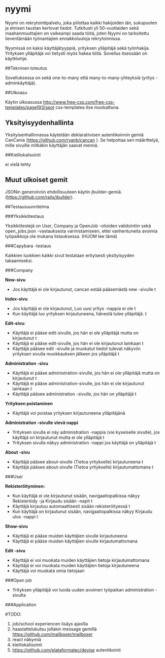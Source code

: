# nyymi

Nyymi on rekrytointipalvelu, joka piilottaa kaikki hakijoiden iän, sukupuolen ja etnisen taustan kertovat tiedot. Tutkitusti yli 50-vuotiaiden sekä maahanmuuttajien on vaikeampi saada töitä, joten Nyymi on tarkoitettu lieventämään työnantajien ennakkoluuloja rekrytoinnissa. 

Nyymissä on kaksi käyttäjätyyppiä, yrityksen ylläpitäjä sekä työnhakija. Yrityksen ylläpitäjä voi tietysti myös hakea töitä. Sovellus itsessään on käyttöohje. 

##Tekninen toteutus

Sovelluksessa on sekä one-to-many että many-to-many-yhteyksiä (yritys - adminkäyttäjä). 

##Ulkoasu

Käytin ulkoasussa http://www.free-css.com/free-css-templates/page193/spot css-templatea itse muokattuna. 

## Yksityisyydenhallinta

Yksityisenhallinnassa käytetään deklaratiivisen autentikoinnin gemiä CanCania (https://github.com/ryanb/cancan ). Se helpottaa sen määrittelyä, mille sivuille mitkäkin käyttäjän saavat mennä. 

##Kielilokalisointi

ei vielä tehty

## Muut ulkoiset gemit
JSONin generoinnin ehdollisuuteen käytin jbuilder-gemiä. (https://github.com/rails/jbuilder). 

##Testausuunnitelma 

###Yksikkötestaus

Yksikkötestejä on User, Company ja OpenJob -olioiden validointiin sekä open_jobs.json -vastauksesta varmistamiseen, ettei vanhentuneita avoimia työpaikkoja ole mukana listauksessa. (HUOM tee tämä) 

###Capybara -testaus

Kaikkien luokkien kaikki sivut testataan erityisesti yksityisyyden takaamiseksi. 

###Company

<b>New-sivu</b>
* Jos käyttäjä ei ole kirjautunut, cancan estää pääsemästä new -sivulle t

<b>Index-sivu</b>
* Jos käyttäjä ei ole kirjautunut, Luo uusi yritys -nappia ei ole t
* Kun käyttäjä luo yrityksen kirjautuneena, hänestä tulee ylläpitäjä. t

<b>Edit-sivu: </b>
* Käyttäjä ei pääse edit-sivulle, jos hän ei ole ylläpitäjä mutta on kirjautunut t
* Käyttäjä ei pääse edit-sivulle, jos hän ei ole kirjautunut lainkaan t
* Käyttäjä pääsee edit -sivulle ja muokatut tiedot tulevat näkyviin yrityksen sivulla muokkauksen jälkeen jos ylläpitäjä t

<b>Administration -sivu</b>
* Käyttäjä ei pääse administration-sivulle, jos hän ei ole ylläpitäjä mutta on kirjautunut t
* Käyttäjä ei pääse administration-sivulle, jos hän ei ole kirjautunut lainkaan t
* Käyttäjä pääsee administration -sivulle, jos hän on ylläpitäjä t

<b>Yrityksen poistaminen</b>
* Käyttäjä voi poistaa yrityksen kirjautuneena ylläpitäjänä

<b>Administration -sivulle vievä nappi</b>
* Yrityksen sivulla ei näy administration -nappia (vie kyseiselle sivulle), jos käyttäjä on kirjautunut mutta ei ole ylläpitäjä t
* Yrityksen sivulla näkyy administration -nappi jos käyttäjä on ylläpitäjä t

<b>About -sivu</b>
* Käyttäjä pääsee about-sivulle (Tietoa yritykselle) kirjautuneena t
* Käyttäjä pääsee about-sivulle (Tietoa yritykselle) kirjautumattomana  t

###User

<b>Rekisteröityminen:</b>
* Kun käyttäjä ei ole kirjautunut sisään, navigaatiopalkissa näkyy Rekisteröidy -ja Kirjaudu sisään -napit t
* Käyttäjä kirjautuu automaattisesti sisään rekisteröityessä t
* Kun käyttäjä on kirjautunut sisään, navigaatiopalkissa näkyy Kirjaudu ulos -nappi t

<b>Show-sivu</b>
* Käyttäjä ei pääse muiden käyttäjien sivulle kirjautuneena
* Käyttäjä ei pääse muiden käyttäjien sivulle kirjautumattomana 


<b>Edit -sivu</b>
* Käyttäjä ei voi muokata muiden käyttäjien tietoja kirjautumattomana
* Käyttäjä ei voi muokata muiden käyttäjien tietoja kirjautuneena
* Käyttäjä voi muokata omia tietojaan 

###Open job

* Yrityksen ylläpitäjä voi luoda uuden avoimen työpaikan administration -sivulta 

###Application



#TODO: 

1. job/school experiencen lisäys ajaxilla 
2. haastattelukutsu jollakin message gemillä https://github.com/mailboxer/mailboxer 
3. react näkymiä 
4. kielilokalisointi
5. https://github.com/plataformatec/devise autentikointi 

